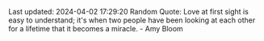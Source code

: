 Last updated: 2024-04-02 17:29:20
Random Quote: Love at first sight is easy to understand; it's when two people have been looking at each other for a lifetime that it becomes a miracle. - Amy Bloom